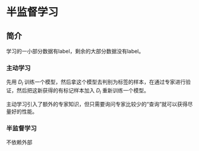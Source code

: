 # 半监督学习

## 简介

学习的一小部分数据有label，剩余的大部分数据没有label。

### 主动学习

先用 $D_l$ 训练一个模型，然后拿这个模型去判别为标签的样本，在通过专家进行验证，然后把这新获得的有标记样本加入 $D_l$ 重新训练一个模型。

主动学习引入了额外的专家知识，但只需要询问专家比较少的“查询”就可以获得尽量好的性能。

### 半监督学习

不依赖外部

